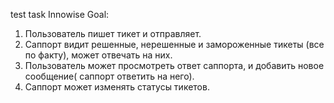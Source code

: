test task Innowise
Goal:

1) Пользователь пишет тикет и отправляет.
2) Саппорт видит решенные, нерешенные и замороженные тикеты (все по факту), может отвечать на них.
3) Пользователь может просмотреть ответ саппорта, и добавить новое сообщение( саппорт ответить на него).
4) Саппорт может изменять статусы тикетов.

